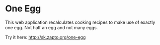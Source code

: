 # One Egg

This web application recalculates cooking recipes to make use of exactly one egg. 
Not half an egg and not many eggs.

Try it here: http://sk.zapto.org/one-egg